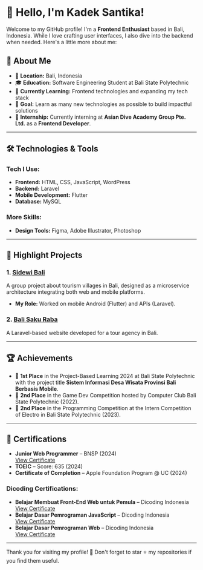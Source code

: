 # 👋 Hello, I'm Kadek Santika!

Welcome to my GitHub profile! I'm a **Frontend Enthusiast** based in Bali, Indonesia. While I love crafting user interfaces, I also dive into the backend when needed. Here's a little more about me:

## 🚀 About Me
- 📍 **Location:** Bali, Indonesia  
- 🎓 **Education:** Software Engineering Student at Bali State Polytechnic  
- 🌱 **Currently Learning:** Frontend technologies and expanding my tech stack  
- 🎯 **Goal:** Learn as many new technologies as possible to build impactful solutions  
- 💼 **Internship:** Currently interning at **Asian Dive Academy Group Pte. Ltd.** as a **Frontend Developer**.  

---

## 🛠️ Technologies & Tools
### Tech I Use:
- **Frontend:** HTML, CSS, JavaScript, WordPress  
- **Backend:** Laravel  
- **Mobile Development:** Flutter  
- **Database:** MySQL  

### More Skills:
- **Design Tools:** Figma, Adobe Illustrator, Photoshop  

---

## 🌟 Highlight Projects
### 1. [Sidewi Bali](https://download.sidewi-bali.com/)  
   A group project about tourism villages in Bali, designed as a microservice architecture integrating both web and mobile platforms.  
   - **My Role:** Worked on mobile Android (Flutter) and APIs (Laravel).  

### 2. [Bali Saku Raba](https://www.balisakuraba.com/)  
   A Laravel-based website developed for a tour agency in Bali.  

---

## 🏆 Achievements
- 🥇 **1st Place** in the Project-Based Learning 2024 at Bali State Polytechnic with the project title **Sistem Informasi Desa Wisata Provinsi Bali Berbasis Mobile**.  
- 🥈 **2nd Place** in the Game Dev Competition hosted by Computer Club Bali State Polytechnic (2022).  
- 🥈 **2nd Place** in the Programming Competition at the Intern Competition of Electro in Bali State Polytechnic (2023).  

---

## 📜 Certifications
- **Junior Web Programmer** – BNSP (2024)  
  [View Certificate](https://sertifikasi.lsptik.or.id/modul/mod_report/ak02.php?kode=46322)  
- **TOEIC** – Score: 635 (2024)  
- **Certificate of Completion** – Apple Foundation Program @ UC (2024)  

### Dicoding Certifications:
- **Belajar Membuat Front-End Web untuk Pemula** – Dicoding Indonesia  
  [View Certificate](https://www.dicoding.com/certificates/72ZDVJ886ZYW)  
- **Belajar Dasar Pemrograman JavaScript** – Dicoding Indonesia  
  [View Certificate](https://www.dicoding.com/certificates/GRX5OJL3VP0M)  
- **Belajar Dasar Pemrograman Web** – Dicoding Indonesia  
  [View Certificate](https://www.dicoding.com/certificates/72ZDV0JYVZYW)  

---


Thank you for visiting my profile! 🌟 Don't forget to star ⭐️ my repositories if you find them useful.

